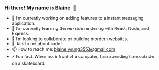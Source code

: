 ### Hi there! My name is Blaine! 👋

<!--
**Blaine137/Blaine137** is a ✨ _special_ ✨ repository because its `README.md` (this file) appears on your GitHub profile.

Here are some ideas to get you started:

- 🔭 I’m currently working on adding features to a instant messaging application https://github.com/Blaine137/unanimity.
- 🌱 I’m currently learning Server-side rendering with React, Node, and Express.
- 👯 I’m looking to collaborate on building mordern websites.
- 💬 Talk to me about code!
- 📫 How to reach me: blaine.young3553@gmail.com
- ⚡ Fun fact: When not infront of a computer, I am spending time outside on a skateboard.
-->
- 🔭 I’m currently working on adding features to a instant messaging application.
- 🌱 I’m currently learning Server-side rendering with React, Node, and Express.
- 👯 I’m looking to collaborate on building mordern websites.
- 💬 Talk to me about code!
- 📫 How to reach me: blaine.young3553@gmail.com
- ⚡ Fun fact: When not infront of a computer, I am spending time outside on a skateboard.
